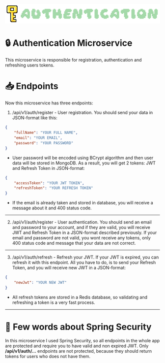 ![Authentication Logo](../img/Authentication.png)

# 🔒 Authentication Microservice

This microservice is responsible for registration, authentication and refreshing users tokens.

# 📥 Endpoints

Now this microservice has three endpoints:

1. /api/v1/auth/register - User registration. You should send your data in JSON-format like this:

```json
{
    "fullName": "YOUR FULL NAME",
    "email": "YOUR EMAIL",
    "password": "YOUR PASSWORD"
}
```

- User password will be encoded using BCrypt algorithm and then user data will be stored in MongoDB. As a result, you will get 2 tokens: JWT and Refresh Token in JSON-format:

```json
{
    "accessToken": "YOUR JWT TOKEN",
    "refreshToken": "YOUR REFRESH TOKEN"
}
```

- If the email is already taken and stored in database, you will receive a message about it and 400 status code.

---

2. /api/v1/auth/register - User authentication. You should send an email and password to your account, and if they are valid, you will receive JWT and Refresh Token in a JSON-format described previously. If your email and password are not valid, you wont receive any tokens, only 400 status code and message that your data are not correct.

---

3.  /api/v1/auth/refresh - Refresh your JWT. If your JWT is expired, you can refresh it with this endpoint. All you have to do, is to send your Refresh Token, and you will receive new JWT in a JSON-format:

```json
{
    "newJwt": "YOUR NEW JWT"
}
```

- All refresh tokens are stored in a Redis database, so validating and refreshing a token is a very fast process.

---

# 🍃 Few words about Spring Security

In this microservice I used Spring Security, so all endpoints in the whole app are protected and require you to have valid and non expired JWT. Only **/api/v1/auth/...** endpoints are not protected, because they should return tokens for users who does not have them.